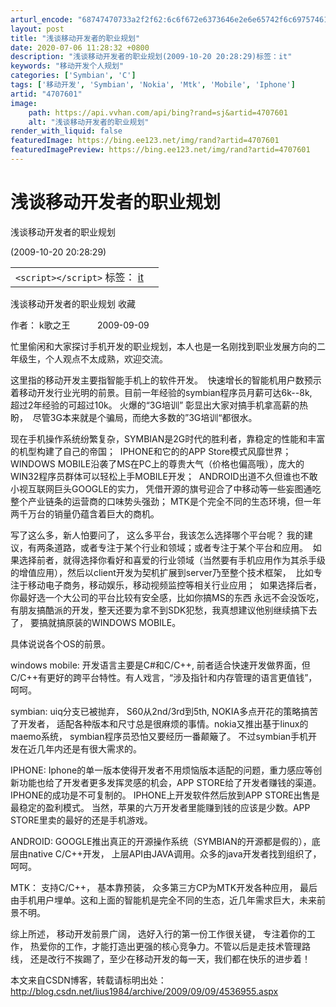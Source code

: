 ```yaml
---
arturl_encode: "68747470733a2f2f62:6c6f672e6373646e2e6e65742f6c697574616f74616f303632:322f61727469636c652f64657461696c732f34373037363031"
layout: post
title: "浅谈移动开发者的职业规划"
date: 2020-07-06 11:28:32 +0800
description: "浅谈移动开发者的职业规划(2009-10-20 20:28:29)标签：it"
keywords: "移动开发个人规划"
categories: ['Symbian', 'C']
tags: ['移动开发', 'Symbian', 'Nokia', 'Mtk', 'Mobile', 'Iphone']
artid: "4707601"
image:
    path: https://api.vvhan.com/api/bing?rand=sj&artid=4707601
    alt: "浅谈移动开发者的职业规划"
render_with_liquid: false
featuredImage: https://bing.ee123.net/img/rand?artid=4707601
featuredImagePreview: https://bing.ee123.net/img/rand?artid=4707601
---
```


# 浅谈移动开发者的职业规划

浅谈移动开发者的职业规划


(2009-10-20 20:28:29)

|  |  |
| --- | --- |
| `<script></script>` 标签： [it](http://uni.sina.com.cn/c.php?t=blog&k=it&ts=bpost&stype=tag) |  |

浅谈移动开发者的职业规划 收藏
  
作者： k歌之王           2009-09-09

忙里偷闲和大家探讨手机开发的职业规划，本人也是一名刚找到职业发展方向的二年级生，个人观点不太成熟，欢迎交流。

这里指的移动开发主要指智能手机上的软件开发。  快速增长的智能机用户数预示着移动开发行业光明的前景。目前一年经验的symbian程序员月薪可达6k--8k,   超过2年经验的可超过10k。 火爆的“3G培训” 彰显出大家对搞手机拿高薪的热盼，  尽管3G本来就是个骗局，而绝大多数的”3G培训“都很水。

现在手机操作系统纷繁复杂，SYMBIAN是2G时代的胜利者，靠稳定的性能和丰富的机型构建了自己的帝国；  IPHONE和它的的APP Store模式风靡世界； WINDOWS MOBILE沿袭了MS在PC上的尊贵大气（价格也偏高哦），庞大的WIN32程序员群体可以轻松上手MOBILE开发；  ANDROID出道不久但谁也不敢小视互联网巨头GOOGLE的实力， 凭借开源的旗号迎合了中移动等一些妄图通吃整个产业链条的运营商的口味势头强劲； MTK是个完全不同的生态环境，但一年两千万台的销量仍蕴含着巨大的商机。

写了这么多，新人怕要问了， 这么多平台，我该怎么选择哪个平台呢？ 我的建议，有两条道路，或者专注于某个行业和领域；或者专注于某个平台和应用。  如果选择前者，就得选择你看好和喜爱的行业领域（当然要有手机应用作为其杀手级的增值应用），然后以client开发为契机扩展到server乃至整个技术框架，  比如专注于移动电子商务，移动娱乐，移动视频监控等相关行业应用；  如果选择后者，你最好选一个大公司的平台比较有安全感，比如你搞MS的东西 永远不会没饭吃，有朋友搞酷派的开发，整天还要为拿不到SDK犯愁，我真想建议他别继续搞下去了， 要搞就搞原装的WINDOWS MOBILE。

具体说说各个OS的前景。

windows mobile: 开发语言主要是C#和C/C++, 前者适合快速开发做界面，但C/C++有更好的跨平台特性。有人戏言，“涉及指针和内存管理的语言更值钱”，呵呵。
  
symbian: uiq分支已被抛弃， S60从2nd/3rd到5th, NOKIA多点开花的策略搞苦了开发者， 适配各种版本和尺寸总是很麻烦的事情。nokia又推出基于linux的maemo系统， symbian程序员恐怕又要经历一番颠簸了。 不过symbian手机开发在近几年内还是有很大需求的。
  
IPHONE: Iphone的单一版本使得开发者不用烦恼版本适配的问题，重力感应等创新功能也给了开发者更多发挥灵感的机会，APP STORE给了开发者赚钱的渠道。IPHONE的成功是不可复制的。 IPHONE上开发软件然后放到APP STORE出售是最稳定的盈利模式。 当然，苹果的六万开发者里能赚到钱的应该是少数。APP STORE里卖的最好的还是手机游戏。
  
ANDROID: GOOGLE推出真正的开源操作系统（SYMBIAN的开源都是假的），底层由native C/C++开发， 上层API由JAVA调用。众多的java开发者找到组织了， 呵呵。
  
MTK： 支持C/C++， 基本靠预装， 众多第三方CP为MTK开发各种应用， 最后由手机用户埋单。这和上面的智能机是完全不同的生态，近几年需求巨大，未来前景不明。
  
综上所述， 移动开发前景广阔， 选好入行的第一份工作很关键， 专注着你的工作， 热爱你的工作，才能打造出更强的核心竞争力。不管以后是走技术管理路线， 还是改行不挨踢了，至少在移动开发的每一天，我们都在快乐的进步着！

本文来自CSDN博客，转载请标明出处：
<http://blog.csdn.net/lius1984/archive/2009/09/09/4536955.aspx>